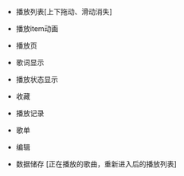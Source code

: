
- 播放列表[上下拖动、滑动消失]
- 播放item动画

- 播放页
- 歌词显示
- 播放状态显示

- 收藏
- 播放记录
- 歌单
- 编辑

- 数据储存 [正在播放的歌曲，重新进入后的播放列表]

